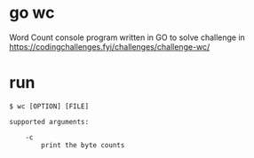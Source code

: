 # go wc

Word Count console program written in GO to solve challenge in https://codingchallenges.fyi/challenges/challenge-wc/

# run

`$ wc [OPTION] [FILE]`

    supported arguments:

        -c 
            print the byte counts

        